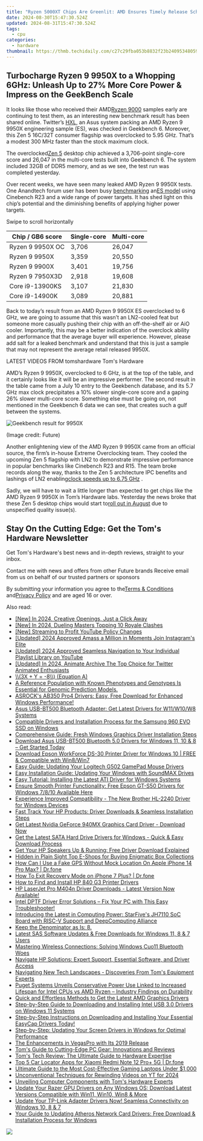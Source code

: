 ```yaml
---
title: "Ryzen 5000XT Chips Are Greenlit: AMD Ensures Timely Release Schedule"
date: 2024-08-30T15:47:30.524Z
updated: 2024-08-31T15:47:30.524Z
tags:
  - cpu
categories:
  - hardware
thumbnail: https://thmb.techidaily.com/c27c29fba053b8832f23b24095348059aefd5880debbcb1a483191d3fe3d1075.jpg
---
```


## Turbocharge Ryzen 9 9950X to a Whopping 6GHz: Unleash Up to 27% More Core Power & Impress on the GeekBench Scale

It looks like those who received their AMD[Ryzen 9000](https://www.tomshardware.com/pc-components/cpus/amd-announces-zen-5-ryzen-9000-processors-launches-in-july-four-new-ryzen-9-7-and-5-processors-with-a-16-ipc-improvement) samples early are continuing to test them, as an interesting new benchmark result has been shared online. Twitter’s [HXL,](https://x.com/9550pro/status/1816306680227062157) an Asus system packing an AMD Ryzen 9 9950X engineering sample (ES), was checked in Geekbench 6\. Moreover, this Zen 5 16C/32T consumer flagship was overclocked to 5.95 GHz. That’s a modest 300 MHz faster than the stock maximum clock.

 The overclocked[Zen 5](https://www.tomshardware.com/pc-components/cpus/amd-deep-dives-zen-5-ryzen-9000-and-strix-point-cpu-rdna-35-gpu-and-xdna-2-architectures) desktop chip achieved a 3,706-point single-core score and 26,047 in the multi-core tests built into Geekbench 6\. The system included 32GB of DDR5 memory, and as we see, the test run was completed yesterday.

 Over recent weeks, we have seen many leaked AMD Ryzen 9 9950X tests. One Anandtech forum user has been busy [benchmarking](https://www.tomshardware.com/tag/benchmark) an[ES model](https://www.tomshardware.com/pc-components/cpus/amd-flagship-zen-5-desktop-cpu-impresses-in-new-rendering-benchmarks) using Cinebench R23 and a wide range of power targets. It has shed light on this chip’s potential and the diminishing benefits of applying higher power targets.

 Swipe to scroll horizontally

| Chip / GB6 score | Single-core | Multi-core |
| ---------------- | ----------- | ---------- |
| Ryzen 9 9950X OC | 3,706       | 26,047     |
| Ryzen 9 9950X    | 3,359       | 20,550     |
| Ryzen 9 9900X    | 3,401       | 19,756     |
| Ryzen 9 7950X3D  | 2,918       | 19,608     |
| Core i9-13900KS  | 3,107       | 21,830     |
| Core i9-14900K   | 3,089       | 20,881     |

 Back to today’s result from an AMD Ryzen 9 9950X ES overclocked to 6 GHz, we are going to assume that this wasn’t an LN2-cooled feat but someone more casually pushing their chip with an off-the-shelf air or AiO cooler. Importantly, this may be a better indication of the overclock ability and performance that the average buyer will experience. However, please add salt for a leaked benchmark and understand that this is just a sample that may not represent the average retail released 9950X.

 LATEST VIDEOS FROM tomshardware Tom's Hardware

 AMD’s Ryzen 9 9950X, overclocked to 6 GHz, is at the top of the table, and it certainly looks like it will be an impressive performer. The second result in the table came from a July 10 entry to the Geekbench database, and its 5.7 GHz max clock precipitates a 10% slower single-core score and a gaping 26% slower multi-core score. Something else must be going on, not mentioned in the Geekbench 6 data we can see, that creates such a gulf between the systems.

![Geekbench result for 9950X](https://cdn.mos.cms.futurecdn.net/tNUgRFEtXhcXGXaaJ92WwB-320-80.jpg)

 (Image credit: Future)

 Another enlightening view of the AMD Ryzen 9 9950X came from an official source, the firm’s in-house Extreme Overclocking team. They cooled the upcoming Zen 5 flagship with LN2 to demonstrate impressive performance in popular benchmarks like Cinebench R23 and R15\. The team broke records along the way, thanks to the Zen 5 architecture IPC benefits and lashings of LN2 enabling[clock speeds up to 6.75 GHz](https://www.tomshardware.com/pc-components/cpus/ryzen-9-9950x-overclocked-to-67-ghz-with-ln2-liquid-nitrogen-helps-amds-newest-flagship-break-previous-world-records) .

 Sadly, we will have to wait a little longer than expected to get chips like the AMD Ryzen 9 9950X in Tom’s Hardware labs. Yesterday the news broke that these Zen 5 desktop chips would start to[roll out in August](https://www.tomshardware.com/pc-components/cpus/amd-delays-its-ryzen-9000-launch-due-to-unspecified-quality-issue-new-launch-in-august-chipmaker-pulls-back-all-units-shipped-globally-for-quality-checks) due to unspecified quality issue(s).

## Stay On the Cutting Edge: Get the Tom's Hardware Newsletter

 Get Tom's Hardware's best news and in-depth reviews, straight to your inbox.

 Contact me with news and offers from other Future brands  Receive email from us on behalf of our trusted partners or sponsors

 By submitting your information you agree to the[Terms & Conditions](https://futureplc.com/terms-conditions/) and[Privacy Policy](https://futureplc.com/privacy-policy/) and are aged 16 or over.


<ins class="adsbygoogle"
     style="display:block"
     data-ad-format="autorelaxed"
     data-ad-client="ca-pub-7571918770474297"
     data-ad-slot="1223367746"></ins>



<ins class="adsbygoogle"
     style="display:block"
     data-ad-client="ca-pub-7571918770474297"
     data-ad-slot="8358498916"
     data-ad-format="auto"
     data-full-width-responsive="true"></ins>

<span class="atpl-alsoreadstyle">Also read:</span>
<div><ul>
<li><a href="https://vp-tips.techidaily.com/new-in-2024-creative-openings-just-a-click-away/"><u>[New] In 2024, Creative Openings, Just a Click Away</u></a></li>
<li><a href="https://screen-mirroring-recording.techidaily.com/new-in-2024-dueling-masters-topping-10-royale-clashes/"><u>[New] In 2024, Dueling Masters  Topping 10 Royale Clashes</u></a></li>
<li><a href="https://youtube-tips.techidaily.com/treaming-to-profit-youtube-policy-changes/"><u>[New] Streaming to Profit  YouTube Policy Changes</u></a></li>
<li><a href="https://instagram-video-recordings.techidaily.com/updated-2024-approved-amass-a-million-in-moments-join-instagrams-elite/"><u>[Updated] 2024 Approved  Amass a Million in Moments  Join Instagram's Elite</u></a></li>
<li><a href="https://youtube-zero.techidaily.com/ed-2024-approved-seamless-navigation-to-your-individual-playlist-library-on-youtube/"><u>[Updated] 2024 Approved  Seamless Navigation to Your Individual Playlist Library on YouTube</u></a></li>
<li><a href="https://twitter-videos.techidaily.com/updated-in-2024-animate-archive-the-top-choice-for-twitter-animated-enthusiasts/"><u>[Updated] In 2024, Animate Archive  The Top Choice for Twitter Animated Enthusiasts</u></a></li>
<li><a href="https://hardware-help.techidaily.com/3x-plus-y-8-equation-a/"><u>\\(3X + Y = -8\\) (Equation A)</u></a></li>
<li><a href="https://hardware-help.techidaily.com/a-reference-population-with-known-phenotypes-and-genotypes-is-essential-for-genomic-prediction-models/"><u>A Reference Population with Known Phenotypes and Genotypes Is Essential for Genomic Prediction Models.</u></a></li>
<li><a href="https://hardware-help.techidaily.com/1722964357471-asrocks-ab350-pro4-drivers-easy-free-download-for-enhanced-windows-performance/"><u>ASROCK's AB350 Pro4 Drivers: Easy, Free Download for Enhanced Windows Performance!</u></a></li>
<li><a href="https://hardware-help.techidaily.com/asus-usb-bt500-bluetooth-adapter-get-latest-drivers-for-w11w10w8-systems/"><u>Asus USB-BT500 Bluetooth Adapter: Get Latest Drivers for W11/W10/W8 Systems</u></a></li>
<li><a href="https://hardware-help.techidaily.com/compatible-drivers-and-installation-process-for-the-samsung-960-evo-ssd-on-windows/"><u>Compatible Drivers and Installation Process for the Samsung 960 EVO SSD on Windows</u></a></li>
<li><a href="https://hardware-help.techidaily.com/comprehensive-guide-fresh-windows-graphics-driver-installation-steps/"><u>Comprehensive Guide: Fresh Windows Graphics Driver Installation Steps</u></a></li>
<li><a href="https://hardware-help.techidaily.com/download-asus-usb-bt500-bluetooth-50-drivers-for-windows-11-10-and-8-get-started-today/"><u>Download Asus USB-BT500 Bluetooth 5.0 Drivers for Windows 11, 10 & 8 – Get Started Today</u></a></li>
<li><a href="https://hardware-help.techidaily.com/download-epson-workforce-ds-30-printer-driver-for-windows-10-free-and-compatible-with-win8win7/"><u>Download Epson WorkForce DS-30 Printer Driver for Windows 10 | FREE & Compatible with Win8/Win7</u></a></li>
<li><a href="https://hardware-help.techidaily.com/easy-guide-updating-your-logitech-g502-gamepad-mouse-drivers/"><u>Easy Guide: Updating Your Logitech G502 GamePad Mouse Drivers</u></a></li>
<li><a href="https://hardware-help.techidaily.com/easy-installation-guide-updating-your-windows-with-soundmax-drives/"><u>Easy Installation Guide: Updating Your Windows with SoundMAX Drives</u></a></li>
<li><a href="https://hardware-help.techidaily.com/easy-tutorial-installing-the-latest-ati-driver-for-windows-systems/"><u>Easy Tutorial: Installing the Latest ATI Driver for Windows Systems</u></a></li>
<li><a href="https://hardware-help.techidaily.com/ensure-smooth-printer-functionality-free-epson-gt-s50-drivers-for-windows-7810-available-here/"><u>Ensure Smooth Printer Functionality: Free Epson GT-S50 Drivers for Windows 7/8/10 Available Here</u></a></li>
<li><a href="https://hardware-help.techidaily.com/experience-improved-compatibility-the-new-brother-hl-2240-driver-for-windows-devices/"><u>Experience Improved Compatibility - The New Brother HL-2240 Driver for Windows Devices</u></a></li>
<li><a href="https://hardware-help.techidaily.com/fast-track-your-hp-products-driver-downloads-and-seamless-installation-steps/"><u>Fast Track Your HP Products: Driver Downloads & Seamless Installation Steps</u></a></li>
<li><a href="https://hardware-help.techidaily.com/get-latest-nvidia-geforce-940mx-graphics-card-driver-download-now/"><u>Get Latest Nvidia GeForce 940MX Graphics Card Driver - Download Now</u></a></li>
<li><a href="https://hardware-help.techidaily.com/get-the-latest-sata-hard-drive-drivers-for-windows-quick-and-easy-download-process/"><u>Get the Latest SATA Hard Drive Drivers for Windows - Quick & Easy Download Process</u></a></li>
<li><a href="https://hardware-help.techidaily.com/get-your-hp-speakers-up-and-running-free-driver-download-explained/"><u>Get Your HP Speakers Up & Running: Free Driver Download Explained</u></a></li>
<li><a href="https://extra-lessons.techidaily.com/hidden-in-plain-sight-top-e-shops-for-buying-enigmatic-box-collections/"><u>Hidden in Plain Sight  Top E-Shops for Buying Enigmatic Box Collections</u></a></li>
<li><a href="https://fake-location.techidaily.com/how-can-i-use-a-fake-gps-without-mock-location-on-apple-iphone-14-pro-max-drfone-by-drfone-virtual-ios/"><u>How Can I Use a Fake GPS Without Mock Location On Apple iPhone 14 Pro Max? | Dr.fone</u></a></li>
<li><a href="https://blog-min.techidaily.com/how-to-exit-recovery-mode-on-iphone-7-plus-drfone-by-drfone-ios-system-repair-ios-system-repair/"><u>How To Exit Recovery Mode on iPhone 7 Plus? | Dr.fone</u></a></li>
<li><a href="https://hardware-help.techidaily.com/how-to-find-and-install-hp-840-g3-printer-drivers/"><u>How to Find and Install HP 840 G3 Printer Drivers</u></a></li>
<li><a href="https://hardware-help.techidaily.com/hp-laserjet-pro-m404n-driver-downloads-latest-version-now-available/"><u>HP LaserJet Pro M404n Driver Downloads - Latest Version Now Available!</u></a></li>
<li><a href="https://hardware-help.techidaily.com/1722971290337-intel-dptf-driver-error-solutions-fix-your-pc-with-this-easy-troubleshooter/"><u>Intel DPTF Driver Error Solutions – Fix Your PC with This Easy Troubleshooter!</u></a></li>
<li><a href="https://hardware-updates.techidaily.com/introducing-the-latest-in-computing-power-starfives-jh7110-soc-board-with-risc-v-support-and-deepcomputing-alliance/"><u>Introducing the Latest in Computing Power: StarFive's JH7110 SoC Board with RISC-V Support and DeepComputing Alliance</u></a></li>
<li><a href="https://hardware-help.techidaily.com/keep-the-denominator-as-is-8/"><u>Keep the Denominator as Is: 8.</u></a></li>
<li><a href="https://hardware-help.techidaily.com/latest-sas-software-updates-and-free-downloads-for-windows-11-8-and-7-users/"><u>Latest SAS Software Updates & Free Downloads for Windows 11, 8 & 7 Users</u></a></li>
<li><a href="https://hardware-help.techidaily.com/mastering-wireless-connections-solving-windows-cuo11-bluetooth-woes/"><u>Mastering Wireless Connections: Solving Windows Cuo11 Bluetooth Woes</u></a></li>
<li><a href="https://hardware-help.techidaily.com/navigate-hp-solutions-expert-support-essential-software-and-driver-access/"><u>Navigate HP Solutions: Expert Support, Essential Software, and Driver Access</u></a></li>
<li><a href="https://hardware-help.techidaily.com/navigating-new-tech-landscapes-discoveries-from-toms-equipment-experts/"><u>Navigating New Tech Landscapes - Discoveries From Tom's Equipment Experts</u></a></li>
<li><a href="https://hardware-help.techidaily.com/puget-systems-unveils-conservative-power-use-linked-to-increased-lifespan-for-intel-cpus-vs-amd-ryzen-industry-findings-on-durability/"><u>Puget Systems Unveils Conservative Power Use Linked to Increased Lifespan for Intel CPUs vs AMD Ryzen – Industry Findings on Durability</u></a></li>
<li><a href="https://hardware-help.techidaily.com/quick-and-effortless-methods-to-get-the-latest-amd-graphics-drivers/"><u>Quick and Effortless Methods to Get the Latest AMD Graphics Drivers</u></a></li>
<li><a href="https://hardware-help.techidaily.com/step-by-step-guide-to-downloading-and-installing-intel-usb-30-drivers-on-windows-11-systems/"><u>Step-by-Step Guide to Downloading and Installing Intel USB 3.0 Drivers on Windows 11 Systems</u></a></li>
<li><a href="https://hardware-help.techidaily.com/step-by-step-instructions-on-downloading-and-installing-your-essential-easycap-drivers-today/"><u>Step-by-Step Instructions on Downloading and Installing Your Essential EasyCap Drivers Today!</u></a></li>
<li><a href="https://hardware-help.techidaily.com/step-by-step-updating-your-screen-drivers-in-windows-for-optimal-performance/"><u>Step-by-Step: Updating Your Screen Drivers in Windows for Optimal Performance</u></a></li>
<li><a href="https://extra-tips.techidaily.com/the-enhancements-in-vegaspro-with-its-2019-release/"><u>The Enhancements in VegasPro with Its 2019 Release</u></a></li>
<li><a href="https://hardware-help.techidaily.com/toms-guide-to-cutting-edge-pc-gear-innovations-and-reviews/"><u>Tom's Guide to Cutting-Edge PC Gear: Innovations and Reviews</u></a></li>
<li><a href="https://hardware-help.techidaily.com/toms-tech-review-the-ultimate-guide-to-hardware-expertise/"><u>Tom's Tech Review: The Ultimate Guide to Hardware Expertise</u></a></li>
<li><a href="https://android-location-track.techidaily.com/top-5-car-locator-apps-for-xiaomi-redmi-note-12-proplus-5g-drfone-by-drfone-virtual-android/"><u>Top 5 Car Locator Apps for Xiaomi Redmi Note 12 Pro+ 5G | Dr.fone</u></a></li>
<li><a href="https://hardware-tips.techidaily.com/ultimate-guide-to-the-most-cost-effective-gaming-laptops-under-1000/"><u>Ultimate Guide to the Most Cost-Effective Gaming Laptops Under $1,000</u></a></li>
<li><a href="https://facebook-video-footage.techidaily.com/unconventional-techniques-for-rewinding-videos-on-yt-for-2024/"><u>Unconventional Techniques for Rewinding Videos on YT for 2024</u></a></li>
<li><a href="https://hardware-help.techidaily.com/unveiling-computer-components-with-toms-hardware-experts/"><u>Unveiling Computer Components with Tom's Hardware Experts</u></a></li>
<li><a href="https://hardware-help.techidaily.com/update-your-razer-gpu-drivers-on-any-windows-os-download-latest-versions-compatible-with-win11-win10-win8-and-more/"><u>Update Your Razer GPU Drivers on Any Windows OS: Download Latest Versions Compatible with Win11, Win10, Win8 & More</u></a></li>
<li><a href="https://hardware-help.techidaily.com/update-your-tp-link-adapter-drivers-now-seamless-connectivity-on-windows-10-8-and-7/"><u>Update Your TP-Link Adapter Drivers Now! Seamless Connectivity on Windows 10, 8 & 7</u></a></li>
<li><a href="https://hardware-help.techidaily.com/your-guide-to-updating-atheros-network-card-drivers-free-download-and-installation-process-for-windows/"><u>Your Guide to Updating Atheros Network Card Drivers: Free Download & Installation Process for Windows</u></a></li>
</ul></div>

<!-- affiliate ads begin -->
<a href="https://shop.incomedia.eu/order/checkout.php?PRODS=12730965&QTY=1&AFFILIATE=108875&CART=1"><img src="https://incomedia.eu/files/images/affiliates/w5/03_WBSX5_728x90_red_CTA.jpg" border="0"></a>
<!-- affiliate ads end -->